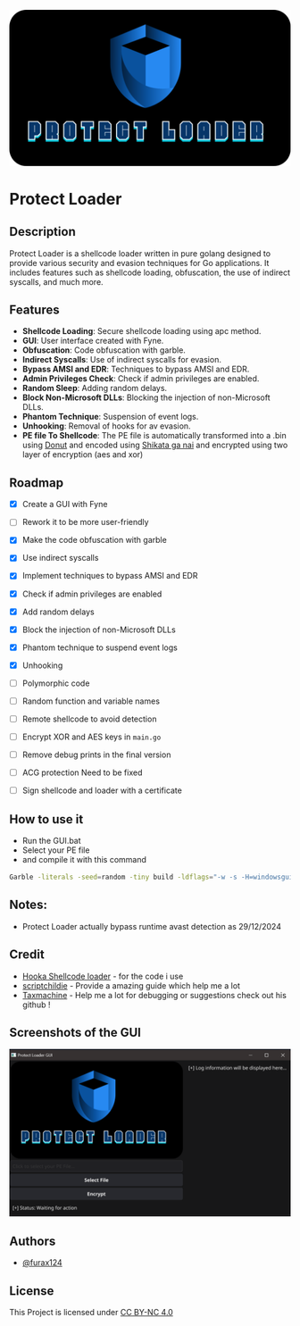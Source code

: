 
![Logo](https://github.com/furax124/Protect_Loader/blob/main/GUI/LOGO.png)

# Protect Loader

## Description
Protect Loader is a shellcode loader written in pure golang designed to provide various security and evasion techniques for Go applications. It includes features such as shellcode loading, obfuscation, the use of indirect syscalls, and much more.

## Features
- **Shellcode Loading**: Secure shellcode loading using apc method.
- **GUI**: User interface created with Fyne.
- **Obfuscation**: Code obfuscation with garble.
- **Indirect Syscalls**: Use of indirect syscalls for evasion.
- **Bypass AMSI and EDR**: Techniques to bypass AMSI and EDR.
- **Admin Privileges Check**: Check if admin privileges are enabled.
- **Random Sleep**: Adding random delays.
- **Block Non-Microsoft DLLs**: Blocking the injection of non-Microsoft DLLs.
- **Phantom Technique**: Suspension of event logs.
- **Unhooking**: Removal of hooks for av evasion.
- **PE file To Shellcode**: The PE file is automatically transformed into a .bin using [Donut](https://github.com/TheWover/donut) and encoded using [Shikata ga nai](https://github.com/EgeBalci/sgn) and encrypted using two layer of encryption (aes and xor)

## Roadmap
- [X] Create a GUI with Fyne
- [ ] Rework it to be more user-friendly
- [X] Make the code obfuscation with garble
- [X] Use indirect syscalls
- [X] Implement techniques to bypass AMSI and EDR
- [X] Check if admin privileges are enabled
- [X] Add random delays
- [X] Block the injection of non-Microsoft DLLs
- [X] Phantom technique to suspend event logs
- [X] Unhooking
- [ ] Polymorphic code
- [ ] Random function and variable names
- [ ] Remote shellcode to avoid detection
- [ ] Encrypt XOR and AES keys in `main.go`
- [ ] Remove debug prints in the final version
- [ ] ACG protection Need to be fixed
- [ ] Sign shellcode and loader with a certificate


## How to use it

- Run the GUI.bat 
- Select your PE file
- and compile it with this command 
```sh
Garble -literals -seed=random -tiny build -ldflags="-w -s -H=windowsgui -buildid=" -trimpath
```

## Notes:

- Protect Loader actually bypass runtime avast detection as 29/12/2024

## Credit

 - [Hooka Shellcode loader](https://github.com/D3Ext/Hooka) - for the code i use 
 - [scriptchildie](https://www.scriptchildie.com/) - Provide a amazing guide which help me a lot
 - [Taxmachine](https://github.com/TaxMachine) - Help me a lot for debugging or suggestions check out his github !


## Screenshots of the GUI

![App Screenshot](https://github.com/furax124/Protect_Loader/blob/main/GUI/Preview.png)

## Authors

- [@furax124](https://github.com/furax124)


## License

This Project is licensed under [CC BY-NC 4.0](https://creativecommons.org/licenses/by-nc/4.0/)

